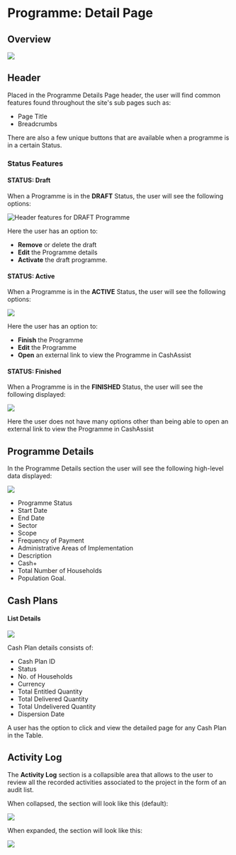 # Programme: Detail Page

## Overview

![](../../../.gitbook/assets/image-2020-01-06-at-1.05.09-pm.png)

## Header

Placed in the Programme Details Page header, the user will find common features found throughout the site's sub pages such as:

* Page Title
* Breadcrumbs

There are also a few unique buttons that are available when a programme is in a certain Status.

### Status Features

#### STATUS: Draft

When a Programme is in the **DRAFT** Status, the user will see the following options:

![Header features for DRAFT Programme](../../../.gitbook/assets/image-2020-01-06-at-1.10.10-pm.png)

Here the user has an option to:

* **Remove** or delete the draft
* **Edit** the Programme details
* **Activate** the draft programme. 

#### 

#### STATUS: Active

When a Programme is in the **ACTIVE** Status, the user will see the following options:

![](../../../.gitbook/assets/image-2020-01-06-at-1.15.27-pm.png)

Here the user has an option to:

* **Finish** the Programme
* **Edit** the Programme
* **Open** an external link to view the Programme in CashAssist



#### STATUS: Finished

When a Programme is in the **FINISHED** Status, the user will see the following displayed:

![](../../../.gitbook/assets/image-2020-01-06-at-1.20.27-pm.png)

Here the user does not have many options other than being able to open an external link to view the Programme in CashAssist



## Programme Details

In the Programme Details section the user will see the following high-level data displayed:

![](../../../.gitbook/assets/image-2020-01-06-at-1.25.33-pm.png)

* Programme Status
* Start Date
* End Date
* Sector
* Scope
* Frequency of Payment
* Administrative Areas of Implementation
* Description
* Cash+
* Total Number of Households
* Population Goal.

## Cash Plans

#### **List Details**

![](../../../.gitbook/assets/image-2020-01-06-at-1.46.34-pm.png)

Cash Plan details consists of:

* Cash Plan ID
* Status
* No. of Households
* Currency
* Total Entitled Quantity
* Total Delivered Quantity
* Total Undelivered Quantity
* Dispersion Date

A user has the option to click and view the detailed page for any Cash Plan in the Table.

## Activity Log

The **Activity Log** section is a collapsible area that allows to the user to review all the recorded activities associated to the project in the form of an audit list.

When collapsed, the section will look like this \(default\):

![](../../../.gitbook/assets/image-2020-01-06-at-1.53.17-pm.png)

When expanded, the section will look like this:

![](../../../.gitbook/assets/image-2020-01-06-at-1.51.42-pm.png)

